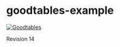 # goodtables-example

[![Goodtables](http://staging.goodtables.io/badge/github/frictionlessdata/example-goodtables.io.svg)](http://staging.goodtables.io/github/repo/frictionlessdata/example-goodtables.io)

Revision 14
